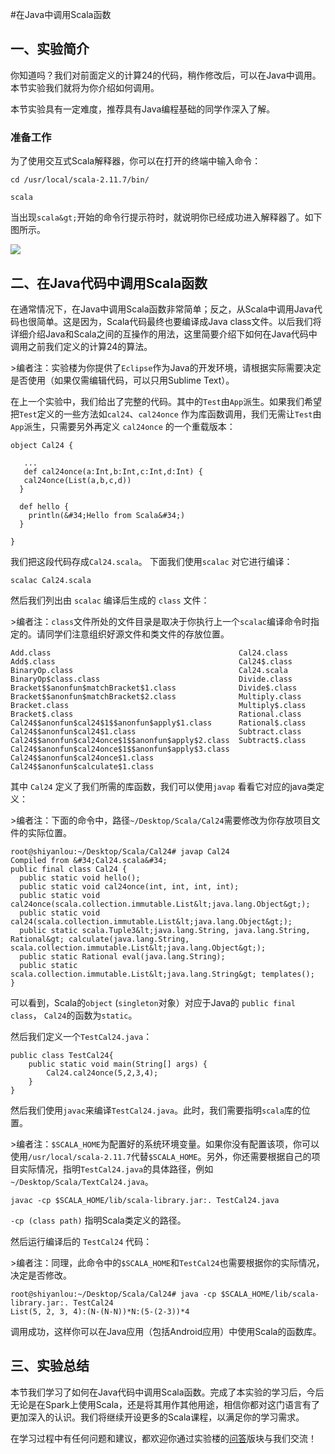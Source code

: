 #在Java中调用Scala函数

## 一、实验简介

你知道吗？我们对前面定义的计算24的代码，稍作修改后，可以在Java中调用。本节实验我们就将为你介绍如何调用。

本节实验具有一定难度，推荐具有Java编程基础的同学作深入了解。

### 准备工作

为了使用交互式Scala解释器，你可以在打开的终端中输入命令：

```
cd /usr/local/scala-2.11.7/bin/

scala
```

当出现`scala&gt;`开始的命令行提示符时，就说明你已经成功进入解释器了。如下图所示。

![](https://dn-anything-about-doc.qbox.me/document-uid162034labid1679timestamp1454472982090.png/wm)

## 二、在Java代码中调用Scala函数

在通常情况下，在Java中调用Scala函数非常简单；反之，从Scala中调用Java代码也很简单。这是因为，Scala代码最终也要编译成Java class文件。以后我们将详细介绍Java和Scala之间的互操作的用法，这里简要介绍下如何在Java代码中调用之前我们定义的计算24的算法。

&gt;编者注：实验楼为你提供了`Eclipse`作为Java的开发环境，请根据实际需要决定是否使用（如果仅需编辑代码，可以只用Sublime Text）。

在上一个实验中，我们给出了完整的代码。其中的`Test`由`App`派生。如果我们希望把`Test`定义的一些方法如`cal24`、`cal24once` 作为库函数调用，我们无需让`Test`由`App`派生，只需要另外再定义 `cal24once` 的一个重载版本：

```
object Cal24 {

   ...
   def cal24once(a:Int,b:Int,c:Int,d:Int) {
   cal24once(List(a,b,c,d))
  }

  def hello {
    println(&#34;Hello from Scala&#34;)
  }

}
```

我们把这段代码存成`Cal24.scala`。 下面我们使用`scalac` 对它进行编译：

```
scalac Cal24.scala
```

然后我们列出由 `scalac` 编译后生成的 `class` 文件：

&gt;编者注：`class`文件所处的文件目录是取决于你执行上一个`scalac`编译命令时指定的。请同学们注意组织好源文件和类文件的存放位置。

```
Add.class                                          Cal24.class
Add$.class                                         Cal24$.class
BinaryOp.class                                     Cal24.scala
BinaryOp$class.class                               Divide.class
Bracket$$anonfun$matchBracket$1.class              Divide$.class
Bracket$$anonfun$matchBracket$2.class              Multiply.class
Bracket.class                                      Multiply$.class
Bracket$.class                                     Rational.class
Cal24$$anonfun$cal24$1$$anonfun$apply$1.class      Rational$.class
Cal24$$anonfun$cal24$1.class                       Subtract.class
Cal24$$anonfun$cal24once$1$$anonfun$apply$2.class  Subtract$.class
Cal24$$anonfun$cal24once$1$$anonfun$apply$3.class  
Cal24$$anonfun$cal24once$1.class                   
Cal24$$anonfun$calculate$1.class
```

其中 `Cal24` 定义了我们所需的库函数，我们可以使用`javap` 看看它对应的java类定义：

&gt;编者注：下面的命令中，路径`~/Desktop/Scala/Cal24`需要修改为你存放项目文件的实际位置。

```
root@shiyanlou:~/Desktop/Scala/Cal24# javap Cal24
Compiled from &#34;Cal24.scala&#34;
public final class Cal24 {
  public static void hello();
  public static void cal24once(int, int, int, int);
  public static void cal24once(scala.collection.immutable.List&lt;java.lang.Object&gt;);
  public static void cal24(scala.collection.immutable.List&lt;java.lang.Object&gt;);
  public static scala.Tuple3&lt;java.lang.String, java.lang.String, Rational&gt; calculate(java.lang.String, scala.collection.immutable.List&lt;java.lang.Object&gt;);
  public static Rational eval(java.lang.String);
  public static scala.collection.immutable.List&lt;java.lang.String&gt; templates();
}
```

可以看到，Scala的`object` (`singleton`对象）对应于Java的 `public final class`， `Cal24`的函数为`static`。


然后我们定义一个`TestCal24.java`：

```
public class TestCal24{
    public static void main(String[] args) {
        Cal24.cal24once(5,2,3,4);
    }
}
```

然后我们使用`javac`来编译`TestCal24.java`。此时，我们需要指明`scala`库的位置。

&gt;编者注：`$SCALA_HOME`为配置好的系统环境变量。如果你没有配置该项，你可以使用`/usr/local/scala-2.11.7`代替`$SCALA_HOME`。另外，你还需要根据自己的项目实际情况，指明`TestCal24.java`的具体路径，例如`~/Desktop/Scala/TextCal24.java`。

```
javac -cp $SCALA_HOME/lib/scala-library.jar:. TestCal24.java
```

`-cp (class path)` 指明Scala类定义的路径。

然后运行编译后的 `TestCal24` 代码：

&gt;编者注：同理，此命令中的`$SCALA_HOME`和`TestCal24`也需要根据你的实际情况，决定是否修改。

```
root@shiyanlou:~/Desktop/Scala/Cal24# java -cp $SCALA_HOME/lib/scala-library.jar:. TestCal24
List(5, 2, 3, 4):(N-(N-N))*N:(5-(2-3))*4
```

调用成功，这样你可以在Java应用（包括Android应用）中使用Scala的函数库。

## 三、实验总结

本节我们学习了如何在Java代码中调用Scala函数。完成了本实验的学习后，今后无论是在Spark上使用Scala，还是将其用作其他用途，相信你都对这门语言有了更加深入的认识。我们将继续开设更多的Scala课程，以满足你的学习需求。

在学习过程中有任何问题和建议，都欢迎你通过实验楼的[问答](https://www.shiyanlou.com/questions/)版块与我们交流！